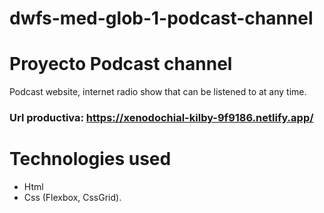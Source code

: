 # dwfs-med-glob-1-podcast-channel

# Proyecto Podcast channel

Podcast website, internet radio show that can be listened to at any time.

### Url productiva: https://xenodochial-kilby-9f9186.netlify.app/

# Technologies used
- Html
- Css (Flexbox, CssGrid).
